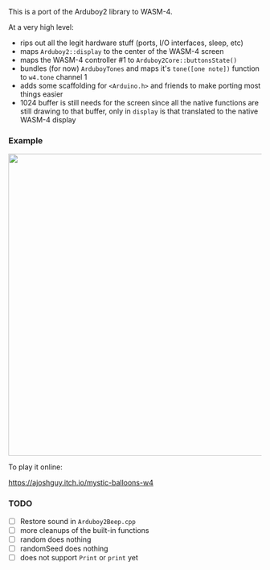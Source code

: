 This is a port of the Arduboy2 library to WASM-4.

At a very high level:

- rips out all the legit hardware stuff (ports, I/O interfaces, sleep, etc)
- maps `Arduboy2::display` to the center of the WASM-4 screen
- maps the WASM-4 controller #1 to `Arduboy2Core::buttonsState()`
- bundles (for now) `ArduboyTones` and maps it's `tone([one note])` function to `w4.tone` channel 1
- adds some scaffolding for `<Arduino.h>` and friends to make porting most things easier
- 1024 buffer is still needs for the screen since all the native functions are still drawing to that buffer, only in `display` is that translated to the native WASM-4 display

### Example

<img src="https://aws1.discourse-cdn.com/standard14/uploads/arduboy/original/3X/6/1/6187b9adbd70ef1658b8162b59b07a8c2b3d3e4d.png" width="600" />

To play it online:

<https://ajoshguy.itch.io/mystic-balloons-w4>

### TODO

- [ ] Restore sound in `Arduboy2Beep.cpp`
- [ ] more cleanups of the built-in functions
- [ ] random does nothing
- [ ] randomSeed does nothing
- [ ] does not support `Print` or `print` yet